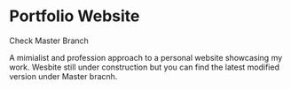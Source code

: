 # Portfolio Website
Check Master Branch

A mimialist and profession approach to a personal website showcasing my work.
Wesbite still under construction but you can find the latest modified version under Master bracnh.
